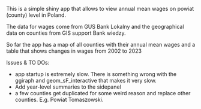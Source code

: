 This is a simple shiny app that allows to view annual mean wages on powiat (county) level in Poland.

The data for wages come from GUS Bank Lokalny and the geographical data on counties from GIS support Bank wiedzy.

So far the app has a map of all counties with their annual mean wages and a table that shows changes in wages from 2002 to 2023

Issues & TO DOs:
- app startup is extremely slow. There is something wrong with the ggiraph and geom_sF_interactive that makes it very slow.
- Add year-level summaries to the sidepanel
- a few counties get duplicated for some weird reason and replace other counties. E.g. Powiat Tomaszowski.
